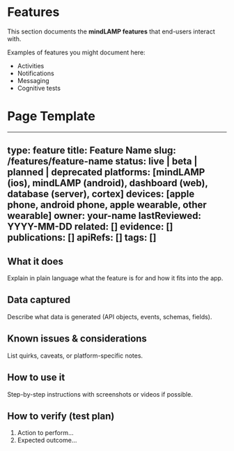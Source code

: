 # Features
This section documents the **mindLAMP features** that end-users interact with.

Examples of features you might document here:
- Activities
- Notifications
- Messaging
- Cognitive tests

# Page Template
---
type: feature
title: Feature Name
slug: /features/feature-name
status: live | beta | planned | deprecated
platforms: [mindLAMP (ios), mindLAMP (android), dashboard (web), database (server), cortex]
devices: [apple phone, android phone, apple wearable, other wearable]
owner: your-name
lastReviewed: YYYY-MM-DD
related: []
evidence: []
publications: []
apiRefs: []
tags: []
---

## What it does
Explain in plain language what the feature is for and how it fits into the app.

## Data captured
Describe what data is generated (API objects, events, schemas, fields).

## Known issues & considerations
List quirks, caveats, or platform-specific notes.

## How to use it
Step-by-step instructions with screenshots or videos if possible.

## How to verify (test plan)
1. Action to perform…
2. Expected outcome…